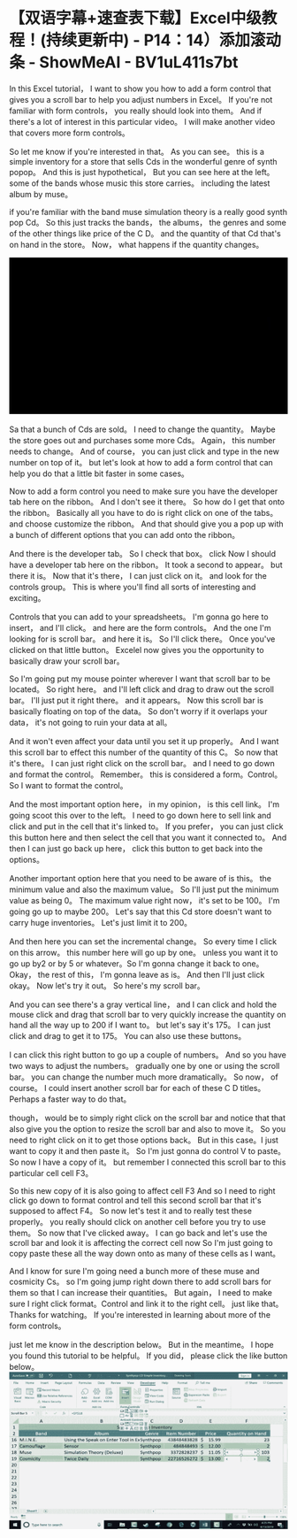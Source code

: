 # 【双语字幕+速查表下载】Excel中级教程！(持续更新中) - P14：14）添加滚动条 - ShowMeAI - BV1uL411s7bt

In this Excel tutorial， I want to show you how to add a form control that gives you a scroll bar to help you adjust numbers in Excel。 If you're not familiar with form controls， you really should look into them。 And if there's a lot of interest in this particular video。 I will make another video that covers more form controls。

 So let me know if you're interested in that。 As you can see。 this is a simple inventory for a store that sells Cds in the wonderful genre of synth popop。 And this is just hypothetical， But you can see here at the left。 some of the bands whose music this store carries。 including the latest album by muse。

 if you're familiar with the band muse simulation theory is a really good synth pop Cd。 So this just tracks the bands， the albums， the genres and some of the other things like price of the C D。 and the quantity of that Cd that's on hand in the store。 Now， what happens if the quantity changes。

![](img/eb56bb8119a2499455dd0f0f3f8aabc8_1.png)

Sa that a bunch of Cds are sold。 I need to change the quantity。 Maybe the store goes out and purchases some more Cds。 Again， this number needs to change。 And of course， you can just click and type in the new number on top of it。 but let's look at how to add a form control that can help you do that a little bit faster in some cases。

 Now to add a form control you need to make sure you have the developer tab here on the ribbon。 And I don't see it there。 So how do I get that onto the ribbon。 Basically all you have to do is right click on one of the tabs。 and choose customize the ribbon。 And that should give you a pop up with a bunch of different options that you can add onto the ribbon。

 And there is the developer tab。 So I check that box。 click Now I should have a developer tab here on the ribbon。 It took a second to appear。 but there it is。 Now that it's there， I can just click on it。 and look for the controls group。 This is where you'll find all sorts of interesting and exciting。

Controls that you can add to your spreadsheets。 I'm gonna go here to insert， and I'll click。 and here are the form controls。 And the one I'm looking for is scroll bar。 and here it is。 So I'll click there。 Once you've clicked on that little button。 Excelel now gives you the opportunity to basically draw your scroll bar。

 So I'm going put my mouse pointer wherever I want that scroll bar to be located。 So right here。 and I'll left click and drag to draw out the scroll bar。 I'll just put it right there。 and it appears。 Now this scroll bar is basically floating on top of the data。 So don't worry if it overlaps your data， it's not going to ruin your data at all。

 And it won't even affect your data until you set it up properly。 And I want this scroll bar to effect this number of the quantity of this C。 So now that it's there。 I can just right click on the scroll bar。 and I need to go down and format the control。 Remember。 this is considered a form。Control。 So I want to format the control。

 And the most important option here， in my opinion， is this cell link。 I'm going scoot this over to the left。 I need to go down here to sell link and click and put in the cell that it's linked to。 If you prefer， you can just click this button here and then select the cell that you want it connected to。 And then I can just go back up here， click this button to get back into the options。

 Another important option here that you need to be aware of is this。 the minimum value and also the maximum value。 So I'll just put the minimum value as being 0。 The maximum value right now， it's set to be 100。 I'm going go up to maybe 200。 Let's say that this Cd store doesn't want to carry huge inventories。 Let's just limit it to 200。

 And then here you can set the incremental change。 So every time I click on this arrow。 this number here will go up by one。 unless you want it to go up by2 or by 5 or whatever。So I'm gonna change it back to one。 Okay， the rest of this， I'm gonna leave as is。 And then I'll just click okay。 Now let's try it out。 So here's my scroll bar。

 And you can see there's a gray vertical line， and I can click and hold the mouse click and drag that scroll bar to very quickly increase the quantity on hand all the way up to 200 if I want to。 but let's say it's 175。 I can just click and drag to get it to 175。 You can also use these buttons。

 I can click this right button to go up a couple of numbers。 And so you have two ways to adjust the numbers。 gradually one by one or using the scroll bar。 you can change the number much more dramatically。 So now， of course。 I could insert another scroll bar for each of these C D titles。 Perhaps a faster way to do that。

 though， would be to simply right click on the scroll bar and notice that that also give you the option to resize the scroll bar and also to move it。 So you need to right click on it to get those options back。 But in this case。I just want to copy it and then paste it。 So I'm just gonna do control V to paste。 So now I have a copy of it。 but remember I connected this scroll bar to this particular cell cell F3。

 So this new copy of it is also going to affect cell F3 And so I need to right click go down to format control and tell this second scroll bar that it's supposed to affect F4。 So now let's test it and to really test these properly。 you really should click on another cell before you try to use them。 So now that I've clicked away。 I can go back and let's use the scroll bar and look it is affecting the correct cell now So I'm just going to copy paste these all the way down onto as many of these cells as I want。

 And I know for sure I'm going need a bunch more of these muse and cosmicity Cs。 so I'm going jump right down there to add scroll bars for them so that I can increase their quantities。 But again， I need to make sure I right click format。Control and link it to the right cell。 just like that。 Thanks for watching。 If you're interested in learning about more of the form controls。

 just let me know in the description below。 But in the meantime。 I hope you found this tutorial to be helpful。 If you did， please click the like button below。![](img/eb56bb8119a2499455dd0f0f3f8aabc8_3.png)